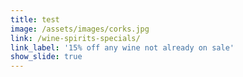 ```yaml
---
title: test
image: /assets/images/corks.jpg
link: /wine-spirits-specials/
link_label: '15% off any wine not already on sale'
show_slide: true
---
```

